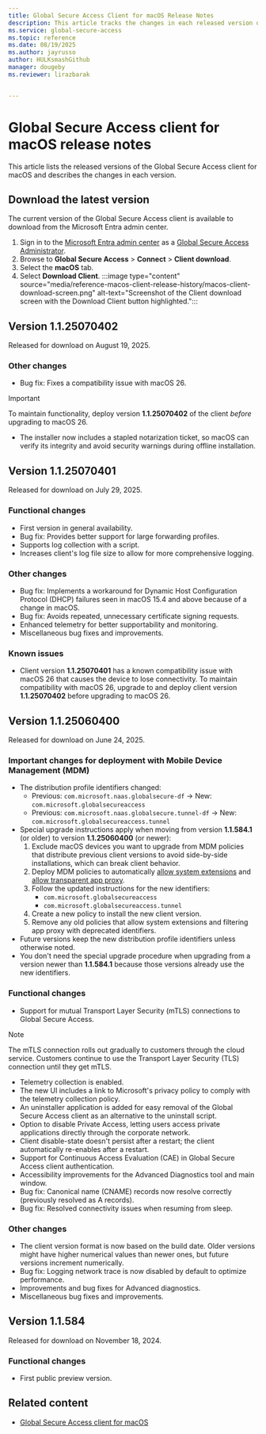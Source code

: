 ```yaml
---
title: Global Secure Access Client for macOS Release Notes
description: This article tracks the changes in each released version of the Global Secure Access client for macOS.
ms.service: global-secure-access
ms.topic: reference
ms.date: 08/19/2025
ms.author: jayrusso
author: HULKsmashGithub
manager: dougeby
ms.reviewer: lirazbarak


---
```

# Global Secure Access client for macOS release notes
This article lists the released versions of the Global Secure Access client for macOS and describes the changes in each version.   

## Download the latest version
The current version of the Global Secure Access client is available to download from the Microsoft Entra admin center.

1. Sign in to the [Microsoft Entra admin center](https://entra.microsoft.com) as a [Global Secure Access Administrator](/azure/active-directory/roles/permissions-reference#global-secure-access-administrator).
1. Browse to **Global Secure Access** > **Connect** > **Client download**.
1. Select the **macOS** tab.
1. Select **Download Client**.
:::image type="content" source="media/reference-macos-client-release-history/macos-client-download-screen.png" alt-text="Screenshot of the Client download screen with the Download Client button highlighted.":::

## Version 1.1.25070402
Released for download on August 19, 2025.
### Other changes
- Bug fix: Fixes a compatibility issue with macOS 26.
> [!IMPORTANT]
> To maintain functionality, deploy version **1.1.25070402** of the client *before* upgrading to macOS 26.
- The installer now includes a stapled notarization ticket, so macOS can verify its integrity and avoid security warnings during offline installation.

## Version 1.1.25070401
Released for download on July 29, 2025.
### Functional changes
- First version in general availability.
- Bug fix: Provides better support for large forwarding profiles.
- Supports log collection with a script.
- Increases client's log file size to allow for more comprehensive logging.
### Other changes
- Bug fix: Implements a workaround for Dynamic Host Configuration Protocol (DHCP) failures seen in macOS 15.4 and above because of a change in macOS.
- Bug fix: Avoids repeated, unnecessary certificate signing requests.
- Enhanced telemetry for better supportability and monitoring.
- Miscellaneous bug fixes and improvements.
### Known issues
- Client version **1.1.25070401** has a known compatibility issue with macOS 26 that causes the device to lose connectivity. To maintain compatibility with macOS 26, upgrade to and deploy client version **1.1.25070402** before upgrading to macOS 26. 

## Version 1.1.25060400
Released for download on June 24, 2025.
### Important changes for deployment with Mobile Device Management (MDM)
- The distribution profile identifiers changed:
    - Previous: `com.microsoft.naas.globalsecure-df` → New: `com.microsoft.globalsecureaccess`
    - Previous: `com.microsoft.naas.globalsecure.tunnel-df` → New: `com.microsoft.globalsecureaccess.tunnel`
- Special upgrade instructions apply when moving from version **1.1.584.1** (or older) to version **1.1.25060400** (or newer):
    1. Exclude macOS devices you want to upgrade from MDM policies that distribute previous client versions to avoid side-by-side installations, which can break client behavior.
    1. Deploy MDM policies to automatically [allow system extensions](how-to-install-macos-client.md#allow-system-extensions-through-mobile-device-management-mdm) and [allow transparent app proxy](how-to-install-macos-client.md#allow-transparent-application-proxy-through-mdm).
    1. Follow the updated instructions for the new identifiers:
        - `com.microsoft.globalsecureaccess`
        - `com.microsoft.globalsecureaccess.tunnel`
    1. Create a new policy to install the new client version.
    1. Remove any old policies that allow system extensions and filtering app proxy with deprecated identifiers.
- Future versions keep the new distribution profile identifiers unless otherwise noted.
- You don't need the special upgrade procedure when upgrading from a version newer than **1.1.584.1** because those versions already use the new identifiers.
### Functional changes
- Support for mutual Transport Layer Security (mTLS) connections to Global Secure Access. 
> [!NOTE]
> The mTLS connection rolls out gradually to customers through the cloud service. Customers continue to use the Transport Layer Security (TLS) connection until they get mTLS.
- Telemetry collection is enabled.
- The new UI includes a link to Microsoft's privacy policy to comply with the telemetry collection policy.
- An uninstaller application is added for easy removal of the Global Secure Access client as an alternative to the uninstall script.
- Option to disable Private Access, letting users access private applications directly through the corporate network.
- Client disable-state doesn't persist after a restart; the client automatically re-enables after a restart.
- Support for Continuous Access Evaluation (CAE) in Global Secure Access client authentication.
- Accessibility improvements for the Advanced Diagnostics tool and main window.
- Bug fix: Canonical name (CNAME) records now resolve correctly (previously resolved as A records).
- Bug fix: Resolved connectivity issues when resuming from sleep.
### Other changes
- The client version format is now based on the build date. Older versions might have higher numerical values than newer ones, but future versions increment numerically.
- Bug fix: Logging network trace is now disabled by default to optimize performance.
- Improvements and bug fixes for Advanced diagnostics.
- Miscellaneous bug fixes and improvements.

## Version 1.1.584
Released for download on November 18, 2024.

### Functional changes
- First public preview version.

## Related content
- [Global Secure Access client for macOS](how-to-install-macos-client.md)